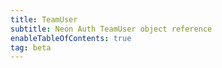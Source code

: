 ```yaml
---
title: TeamUser
subtitle: Neon Auth TeamUser object reference
enableTableOfContents: true
tag: beta
---
```


<SdkTeamUser sdkName="Next.js" />
